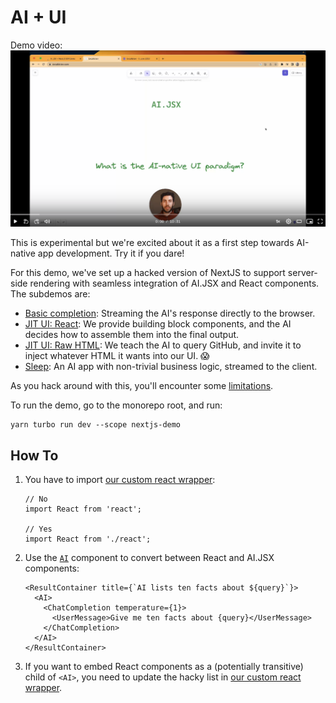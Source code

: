 # AI + UI

Demo video: [![Loom video](../../docs/loom.png)](https://www.loom.com/share/79ca3706839049a2beaf70f75950f86f)

This is experimental but we're excited about it as a first step towards AI-native app development. Try it if you dare!

For this demo, we've set up a hacked version of NextJS to support server-side rendering with seamless integration of AI.JSX and React components. The subdemos are:

- [Basic completion](../../packages/nextjs-demo/src/app/basic-completion/page.tsx): Streaming the AI's response directly to the browser.
- [JIT UI: React](../../packages/nextjs-demo/src/app/recipe/page.tsx): We provide building block components, and the AI decides how to assemble them into the final output.
- [JIT UI: Raw HTML](../../packages/nextjs-demo/src/app/nl-gh-search/page.tsx): We teach the AI to query GitHub, and invite it to inject whatever HTML it wants into our UI. 😱
- [Sleep](../../packages/nextjs-demo/src/app/z/page.tsx): An AI app with non-trivial business logic, streamed to the client.

As you hack around with this, you'll encounter some [limitations](../../packages/nextjs-demo/dev-notes.md).

To run the demo, go to the monorepo root, and run:

```
yarn turbo run dev --scope nextjs-demo
```

## How To

1. You have to import [our custom react wrapper](../../packages/nextjs-demo/src/app/react.ts):

   ```tsx
   // No
   import React from 'react';

   // Yes
   import React from './react';
   ```

1. Use the [`AI`](../../packages/nextjs-demo/src/app/ai.tsx) component to convert between React and AI.JSX components:
   ```tsx
   <ResultContainer title={`AI lists ten facts about ${query}`}>
     <AI>
       <ChatCompletion temperature={1}>
         <UserMessage>Give me ten facts about {query}</UserMessage>
       </ChatCompletion>
     </AI>
   </ResultContainer>
   ```
1. If you want to embed React components as a (potentially transitive) child of `<AI>`, you need to update the hacky list in [our custom react wrapper](../../packages/nextjs-demo/src/app/react.ts).
